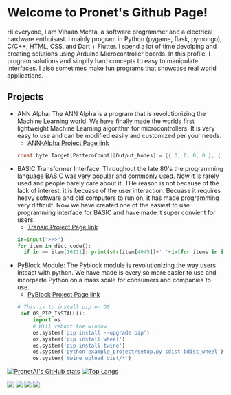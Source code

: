 # Welcome to Pronet's Github Page!
Hi everyone, I am Vihaan Mehta, a software programmer and a electrical hardware enthuisast. I mainly program in Python (pygame, flask, pymongo), C/C++, HTML, CSS, and Dart + Flutter. I spend a lot of time devolping and creating solutions using Arduino Microcontroller boards. In this profile, I program solutions and simplfy hard concepts to easy to manipulate interfaces. I also sometimes make fun programs that showcase real world applications.
## Projects
- ANN Alpha: The ANN Alpha is a program that is revolutionizing the Machine Learning world. We have finally made the worlds first lightweight Machine Learning algorithm for microcontrollers. It is very easy to use and can be modified easily and customized per your needs.
  - [ANN-Alpha Project Page link](https://github.com/PronetAI/ANN-Alpha) 
  ```c
  const byte Target[PatternCount][Output_Nodes] = {{ 0, 0, 0, 0 }, { 0, 0, 0, 1 }, { 0, 0, 1, 0 }, { 0, 0, 1, 1 }, { 0, 1, 0, 0 }, { 0, 1, 0, 1 }, { 0, 1, 1, 0 }, { 0, 1, 1, 1 }, { 1, 0, 0, 0 }, { 1, 0, 0, 1 }};
  ```
- BASIC Transformer Interface: Throughout the late 80's the programming language BASIC was very popular and commonly used. Now it is rarely used and people barely care about it. THe reason is not because of the lack of interest, it is becuase of the user interaction. Becuase it requires heavy software and old computers to run on, it has made programming very difficult. Now we have created one of the easiest to use programming interface for BASIC and have made it super convient for users.
  - [Transic Project Page link](https://github.com/PronetAI/Transic) 
  ```python
  in=input(">>>")
  for item in dict_code():
    if in == item[10211]: print(str(item[4045])+' '+in[for items in in(3): print(items))
  ```
 - PyBlock Module: The Pyblock module is revolutionizing the way users inteact with python. We have made is every so more easier to use and incorparte Python on a mass scale for consumers and companies to use.
   - [PyBlock Project Page link](https://github.com/PronetAI/Pyblock-Module) 
   ```python
   # This is to install pip on OS
    def OS_PIP_INSTALL():
        import os
        # Will reboot the window
        os.system('pip install --upgrade pip')
        os.system('pip install wheel')
        os.system('pip install twine')
        os.system('python example_project/setup.py sdist bdist_wheel')
        os.system('twine upload dist/*')
   ```
[![PronetAI's GitHub stats](https://github-readme-stats.vercel.app/api?username=PronetAI)](https://github.com/aaravdave/github-readme-stats)<img>
[![Top Langs](https://github-readme-stats.vercel.app/api/top-langs/?username=PronetAI&layout=compact)](https://github.com/PronetAI/github-readme-stats)

![](https://komarev.com/ghpvc/?username=PronetAI&color=red) 
![](https://img.shields.io/badge/OS-macOS&nbsp;11-informational?style=flat&logo=mac&logoColor=red&color=FF4545)
![](https://img.shields.io/badge/Editor-PyCharm&nbsp;-informational?style=flat&logo=pycharm&logoColor=red&color=FF4545)
![](https://img.shields.io/badge/Shell-Terminal-informational?style=flat&logo=terminal&logoColor=red&color=FF4545)
